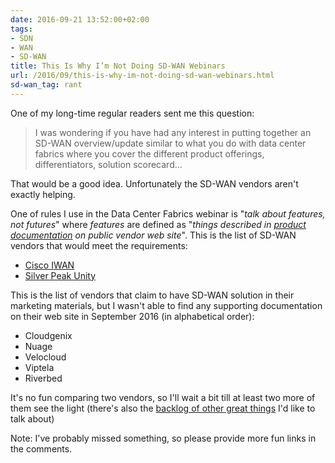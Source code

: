 ```yaml
---
date: 2016-09-21 13:52:00+02:00
tags:
- SDN
- WAN
- SD-WAN
title: This Is Why I’m Not Doing SD-WAN Webinars
url: /2016/09/this-is-why-im-not-doing-sd-wan-webinars.html
sd-wan_tag: rant
---
```

One of my long-time regular readers sent me this question:

> I was wondering if you have had any interest in putting together an SD-WAN overview/update similar to what you do with data center fabrics where you cover the different product offerings, differentiators, solution scorecard...

That would be a good idea. Unfortunately the SD-WAN vendors aren't exactly helping.
<!--more-->
One of rules I use in the Data Center Fabrics webinar is "*talk about features, not futures*" where *features* are defined as "*things described in* [*product documentation*](/2015/10/we-need-product-documentation-not-just.html) *on public vendor web site*". This is the list of SD-WAN vendors that would meet the requirements:

-   [Cisco IWAN](http://www.cisco.com/c/dam/en/us/td/docs/solutions/CVD/Feb2016/CVD-IWANDesignGuide-FEB16.pdf)
-   [Silver Peak Unity](https://www.silver-peak.com/support/user-documentation)

This is the list of vendors that claim to have SD-WAN solution in their marketing materials, but I wasn't able to find any supporting documentation on their web site in September 2016 (in alphabetical order):

-   Cloudgenix
-   Nuage
-   Velocloud
-   Viptela
-   Riverbed

It's no fun comparing two vendors, so I'll wait a bit till at least two more of them see the light (there's also the [backlog of other great things](https://trello.com/b/9LhRHSsv/ipspace-net-webinar-development) I'd like to talk about)

Note: I've probably missed something, so please provide more fun links in the comments.
